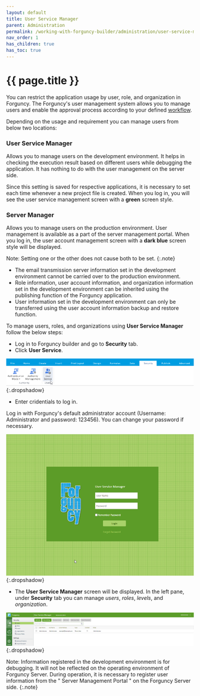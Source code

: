 ```yaml
---
layout: default
title: User Service Manager
parent: Administration
permalink: /working-with-forguncy-builder/administration/user-service-manager/
nav_order: 1
has_children: true
has_toc: true
---
```


# {{ page.title }}

You can restrict the application usage by user, role, and organization in Forguncy. The Forguncy's user management system allows you to manage users and enable the approval process according to your defined [workflow](https://docs.forguncy.net/working-with-forguncy-builder/Workflows/#workflows).

Depending on the usage and requirement you can manage users from below two locations: 

### User Service Manager

Allows you to manage users on the development environment. It helps in checking the execution result based on different users while debugging the application. It has nothing to do with the user management on the server side. 

Since this setting is saved for respective applications, it is necessary to set each time whenever a new project file is created. When you log in, you will see the user service management screen with a **green** screen style.

### Server Manager

Allows you to manage users on the production environment. User management is available as a part of the server management portal. When you log in, the user account management screen with a **dark blue** screen style will be displayed.

Note: Setting one or the other does not cause both to be set.
{:.note}

- The email transmission server information set in the development environment cannot be carried over to the production environment.
- Role information, user account information, and organization information set in the development environment can be inherited using the publishing function of the Forguncy application.
- User information set in the development environment can only be transferred using the user account information backup and restore function. 


To manage users, roles, and organizations using **User Service Manager** follow the below steps:

- Log in to Forguncy builder and go to **Security** tab.
- Click **User Service**.

![user-service](/assets/images/product-images/user-service.png)
{:.dropshadow}

- Enter cridentials to log in. 

Log in with Forguncy's default administrator account (Username: Administrator and password: 123456). You can change your password if necessary.

![user-service-manager-login](/assets/images/product-images/user-service-manager-login.png)
{:.dropshadow}

- The **User Service Manager** screen will be displayed. In the left pane, under **Security** tab you can manage *users*, *roles*, *levels*, and *organization*. 

![user-service-manager-screen](/assets/images/product-images/user-service-manager-screen.png)
{:.dropshadow}

Note: Information registered in the development environment is for debugging. It will not be reflected on the operating environment of Forguncy Server. During operation, it is necessary to register user information from the " Server Management Portal " on the Forguncy Server side.
{:.note}